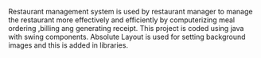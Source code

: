 Restaurant management system is used by restaurant manager to manage the restaurant more effectively and efficiently by computerizing meal ordering ,billing ang generating receipt.
This project is coded using java with swing components. Absolute Layout is used for setting background images and this is added in libraries.
